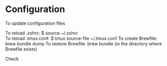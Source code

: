 # Configuration
To update configuration files

To reload .zshrc: $ source ~/.zshrc  
To reload .tmux.conf: $ tmux source-file ~/.tmux.conf
To create Brewfile: brew bundle dump
To restore Brewfile: brew bundle (in the directory where Brewfile exists)

Check

